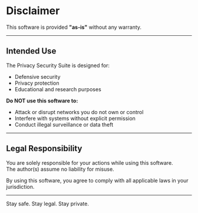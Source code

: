 # Disclaimer

This software is provided **"as-is"** without any warranty.

---

## Intended Use
The Privacy Security Suite is designed for:
- Defensive security
- Privacy protection
- Educational and research purposes

**Do NOT use this software to:**
- Attack or disrupt networks you do not own or control
- Interfere with systems without explicit permission
- Conduct illegal surveillance or data theft

---

## Legal Responsibility
You are solely responsible for your actions while using this software.  
The author(s) assume no liability for misuse.

By using this software, you agree to comply with all applicable laws in your jurisdiction.

---

Stay safe. Stay legal. Stay private.
